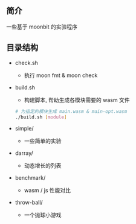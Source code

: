 ## 简介

一些基于 moonbit 的实验程序

## 目录结构

- check.sh
  - 执行 moon fmt & moon check
- build.sh

  - 构建脚本, 帮助生成各模块需要的 wasm 文件

  ```bash
  # 为指定的模块生成 main.wasm & main-opt.wasm
  ./build.sh [module]
  ```

- simple/
  - 一些简单的实验
- darray/
  - 动态增长的列表
- benchmark/
  - wasm / js 性能对比
- throw-ball/
  - 一个抛球小游戏
